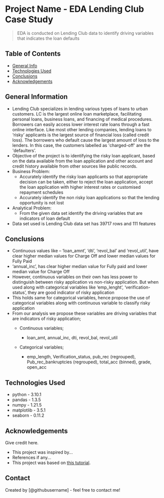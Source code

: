 # Project Name - EDA Lending Club Case Study
> EDA is conducted on Lending Club data to identify driving variables that indicates the loan defaults


## Table of Contents
* [General Info](#general-information)
* [Technologies Used](#technologies-used)
* [Conclusions](#conclusions)
* [Acknowledgements](#acknowledgements)

<!-- You can include any other section that is pertinent to your problem -->

## General Information
- Lending Club  specializes in lending various types of loans to urban customers. LC is the largest online loan marketplace, facilitating personal loans, business loans, and financing of medical procedures. Borrowers can easily access lower interest rate loans through a fast online interface. 
Like most other lending companies, lending loans to ‘risky’ applicants is the largest source of financial loss (called credit loss). The borrowers who default cause the largest amount of loss to the lenders. In this case, the customers labelled as 'charged-off' are the 'defaulters’. 
- Objective of the project is to identifying the risky loan applicant, based on the data available from the loan application and other account and credit history available from other sources like public records. 
- Business Problem: 
    - Accurately identify the risky loan applicants so that appropriate decision can be taken, either to reject the loan application, accept the loan application with higher interest rates or customised repayment schedules
    - Accurately identify the non risky loan applications so that the lending opportunity is not lost
- Analytical Problem:
    - From the given data set identify the driving variables that are indicators of loan default
- Data set used is Lending Club data set has 39717 rows and 111 features

<!-- You don't have to answer all the questions - just the ones relevant to your project. -->

## Conclusions
- Continuous values like – ‘loan_amnt’, ‘dti’, ‘revol_bal’ and ‘revol_util’, have clear higher median values for Charge Off and lower median values for Fully Paid
- ‘annual_inc’, has clear higher median value for Fully paid and lower median value for Charge Off
- However, continuous variables on their own has less power to distinguish between risky application vs non-risky application. But when used along with categorical variables like ‘emp_lenght’, ‘verification-status’, they are good indicator of risky application
- This holds same for categorical variables, hence propose the use of categorical variables along with continuous variable to classify risky application
- From our analysis we propose these variables are driving variables that are indicators of risky application;
    - Continuous variables;
        - loan_amt, annual_inc, dti, revol_bal, revol_util
        
    - Categorical variables;
        - emp_length, Verification_status, pub_rec (regrouped), Pub_rec_bankruptcies (regrouped), total_acc (binned), grade, open_acc


<!-- You don't have to answer all the questions - just the ones relevant to your project. -->


## Technologies Used
- python - 3.10.1
- pandas - 1.3.5
- numpy - 1.21.5
- matplotlib - 3.5.1
- seaborn - 0.11.2

<!-- As the libraries versions keep on changing, it is recommended to mention the version of library used in this project -->

## Acknowledgements
Give credit here.
- This project was inspired by...
- References if any...
- This project was based on [this tutorial](https://www.example.com).


## Contact
Created by [@githubusername] - feel free to contact me!


<!-- Optional -->
<!-- ## License -->
<!-- This project is open source and available under the [... License](). -->

<!-- You don't have to include all sections - just the one's relevant to your project -->